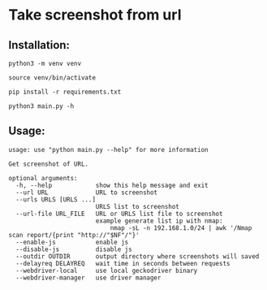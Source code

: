 # Take screenshot from url

## Installation:
`python3 -m venv venv`

`source venv/bin/activate`

`pip install -r requirements.txt`

`python3 main.py -h`


## Usage:
```
usage: use "python main.py --help" for more information

Get screenshot of URL.

optional arguments:
  -h, --help            show this help message and exit
  --url URL             URL to screenshot
  --urls URLS [URLS ...]
                        URLS list to screenshot
  --url-file URL_FILE   URL or URLS list file to screenshot
                        example generate list ip with nmap:
                        	nmap -sL -n 192.168.1.0/24 | awk '/Nmap scan report/{print "http://"$NF"/"}'
  --enable-js           enable js
  --disable-js          disable js
  --outdir OUTDIR       output directory where screenshots will saved
  --delayreq DELAYREQ   wait time in seconds between requests
  --webdriver-local     use local geckodriver binary
  --webdriver-manager   use driver manager
```
